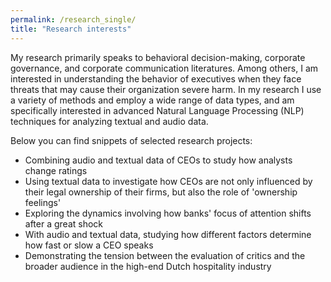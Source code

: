 ```yaml
---
permalink: /research_single/
title: "Research interests"
---
```


My research primarily speaks to behavioral decision-making, corporate governance, and corporate communication literatures. Among others, I am interested in understanding the behavior of executives when they face threats that may cause their organization severe harm. In my research I use a variety of methods and employ a wide range of data types, and am specifically interested in advanced Natural Language Processing (NLP) techniques for analyzing textual and audio data.

Below you can find snippets of selected research projects:
- Combining audio and textual data of CEOs to study how analysts change ratings
- Using textual data to investigate how CEOs are not only influenced by their legal ownership of their firms, but also the role of 'ownership feelings'
- Exploring the dynamics involving how banks' focus of attention shifts after a great shock
- With audio and textual data, studying how different factors determine how fast or slow a CEO speaks
- Demonstrating the tension between the evaluation of critics and the broader audience in the high-end Dutch hospitality industry
